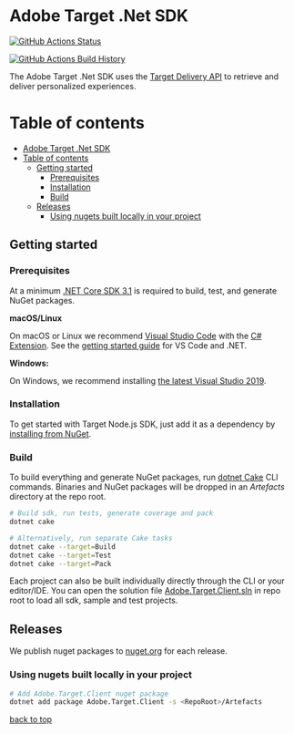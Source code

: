 # Adobe Target .Net SDK

[![GitHub Actions Status](https://github.com/adobe/target-dotnet-sdk/workflows/Build/badge.svg?branch=main)](https://github.com/adobe/target-dotnet-sdk/actions)

[![GitHub Actions Build History](https://buildstats.info/github/chart/adobe/target-dotnet-sdk?branch=main&includeBuildsFromPullRequest=false)](https://github.com/adobe/target-dotnet-sdk/actions)

The Adobe Target .Net SDK uses the [Target Delivery API] to retrieve and deliver personalized experiences.

# Table of contents

- [Adobe Target .Net SDK](#adobe-target-net-sdk)
- [Table of contents](#table-of-contents)
  - [Getting started](#getting-started)
    - [Prerequisites](#prerequisites)
    - [Installation](#installation)
    - [Build](#build)
  - [Releases](#releases)
    - [Using nugets built locally in your project](#using-nugets-built-locally-in-your-project)

## Getting started

### Prerequisites

At a minimum [.NET Core SDK 3.1](https://dotnet.microsoft.com/download/dotnet-core/3.1) is required to build, test, and generate NuGet packages.

**macOS/Linux**

On macOS or Linux we recommend [Visual Studio Code](https://code.visualstudio.com/) with the [C# Extension](https://marketplace.visualstudio.com/items?itemName=ms-dotnettools.csharp). See the [getting started guide](https://code.visualstudio.com/docs/languages/dotnet) for VS Code and .NET.

**Windows:**

On Windows, we recommend installing [the latest Visual Studio 2019](https://www.visualstudio.com/vs/).

### Installation  

To get started with Target Node.js SDK, just add it as a dependency by [installing from NuGet](https://www.nuget.org/packages/Adobe.Target.Client).

### Build

To build everything and generate NuGet packages, run [dotnet Cake](https://cakebuild.net/) CLI commands. Binaries and NuGet packages will be dropped in an *Artefacts* directory at the repo root.

```bash
# Build sdk, run tests, generate coverage and pack
dotnet cake

# Alternatively, run separate Cake tasks
dotnet cake --target=Build
dotnet cake --target=Test
dotnet cake --target=Pack
```

Each project can also be built individually directly through the CLI or your editor/IDE. You can open the solution file [Adobe.Target.Client.sln](Adobe.Target.Client.sln) in repo root to load all sdk, sample and test projects.

## Releases

We publish nuget packages to [nuget.org](https://www.nuget.org/packages/Adobe.Target.Client) for each release.

### Using nugets built locally in your project

```bash
# Add Adobe.Target.Client nuget package
dotnet add package Adobe.Target.Client -s <RepoRoot>/Artefacts
```

[back to top](#table-of-contents)

[Target Delivery API]: https://developers.adobetarget.com/api/delivery-api/

